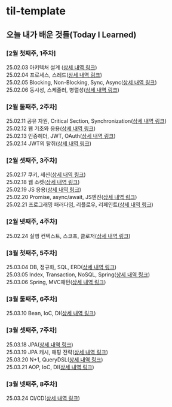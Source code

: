 # til-template

## 오늘 내가 배운 것들(Today I Learned)

### [2월 첫째주, 1주차]

25.02.03 아키텍처 설계 ([상세 내역 링크](https://github.com/tpgh02/arnold-til/blob/main/Feb/2025-02-03.md))  
25.02.04 프로세스, 스레드([상세 내역 링크](https://github.com/tpgh02/arnold-til/blob/main/Feb/2025-02-04.md))  
25.02.05 Blocking, Non-Blocking, Sync, Async([상세 내역 링크](https://github.com/100-hours-a-week/arnold-til/blob/main/Feb/2025-02-05.md))  
25.02.06 동시성, 스케줄러, 병렬성([상세 내역 링크](https://github.com/100-hours-a-week/arnold-til/blob/main/Feb/2025-02-06.md))

### [2월 둘째주, 2주차]
25.02.11 공유 자원, Critical Section, Synchronization([상세 내역 링크](https://github.com/100-hours-a-week/arnold-til/blob/main/Feb/2025-02-11.md))  
25.02.12 웹 기초와 응용([상세 내역 링크](https://github.com/100-hours-a-week/arnold-til/blob/main/Feb/2025-02-12.md))  
25.02.13 인증헤더, JWT, OAuth([상세 내역 링크](https://github.com/100-hours-a-week/arnold-til/blob/main/Feb/2025-02-13.md))  
25.02.14 JWT의 탈취([상세 내역 링크](https://github.com/100-hours-a-week/arnold-til/blob/main/Feb/2025-02-14.md))

### [2월 셋째주, 3주차]
25.02.17 쿠키, 세션([상세 내역 링크](https://github.com/100-hours-a-week/arnold-til/blob/main/Feb/2025-02-17.md))  
25.02.18 웹 소켓([상세 내역 링크](https://github.com/100-hours-a-week/arnold-til/blob/main/Feb/2025-02-18.md))  
25.02.19 JS 응용([상세 내역 링크](https://github.com/100-hours-a-week/arnold-til/blob/main/Feb/2025-02-19.md))  
25.02.20 Promise, async/await, JS엔진([상세 내역 링크](https://github.com/100-hours-a-week/arnold-til/blob/main/Feb/2025-02-20.md))  
25.02.21 프로그래밍 패러다임, 리플로우, 리페인트([상세 내역 링크](https://github.com/100-hours-a-week/arnold-til/blob/main/Feb/2025-02-21.md))

### [2월 넷째주, 4주차] 
25.02.24 실행 컨텍스트, 스코프, 클로저([상세 내역 링크](https://github.com/100-hours-a-week/arnold-til/blob/main/Feb/2025-02-24.md))

### [3월 첫째주, 5주차]
25.03.04 DB, 정규화, SQL, ERD([상세 내역 링크](https://github.com/100-hours-a-week/arnold-til/blob/main/Mar/2025-03-04.md))  
25.03.05 Index, Transaction, NoSQL, Spring([상세 내역 링크](https://github.com/100-hours-a-week/arnold-til/blob/main/Mar/2025-03-05.md))  
25.03.06 Spring, MVC패턴([상세 내역 링크](https://github.com/100-hours-a-week/arnold-til/blob/main/Mar/2025-03-06.md))  

### [3월 둘째주, 6주차]
25.03.10 Bean, IoC, DI([상세 내역 링크](https://github.com/100-hours-a-week/arnold-til/blob/main/Mar/2025-03-10.md))

### [3월 셋째주, 7주차]
25.03.18 JPA([상세 내역 링크](https://github.com/100-hours-a-week/arnold-til/blob/main/Mar/2025-03-18.md))  
25.03.19 JPA 캐시, 매핑 전략([상세 내역 링크](https://github.com/100-hours-a-week/arnold-til/blob/main/Mar/2025-03-19.md))  
25.03.20 N+1, QueryDSL([상세 내역 링크](https://github.com/100-hours-a-week/arnold-til/blob/main/Mar/2025-03-20.md))  
25.03.21 AOP, IoC, DI([상세 내역 링크](https://github.com/100-hours-a-week/arnold-til/blob/main/Mar/2025-03-21.md))  

### [3월 넷째주, 8주차]
25.03.24 CI/CD([상세 내역 링크](https://github.com/100-hours-a-week/arnold-til/blob/main/Mar/2025-03-24.md))